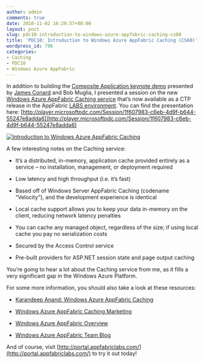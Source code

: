 ```yaml
---
author: admin
comments: true
date: 2010-11-02 16:29:57+00:00
layout: post
slug: pdc10-introduction-to-windows-azure-appfabric-caching-cs60
title: 'PDC10: Introduction to Windows Azure AppFabric Caching (CS60)'
wordpress_id: 796
categories:
- Caching
- PDC10
- Windows Azure AppFabric
---
```


In addition to building the [Composite Application keynote demo](http://player.microsoftpdc.com/Session/6f853fa2-06f6-45e5-ac25-18c31cc4ba32/9588.561) presented by [James Conard](http://www.jamesconard.com/) and Bob Muglia, I presented a session on the new [Windows Azure AppFabric Caching service](http://player.microsoftpdc.com/Session/1f607983-c6eb-4d9f-b644-55247e8adda6) that’s now available as a CTP release in the AppFabric [LABS environment](http://portal.appfabriclabs.com/). You can find the presentation here: [http://player.microsoftpdc.com/Session/1f607983-c6eb-4d9f-b644-55247e8adda6](http://player.microsoftpdc.com/Session/1f607983-c6eb-4d9f-b644-55247e8adda6)

 

[![Introduction to Windows Azure AppFabric Caching](https://wadewegner.blob.core.windows.net/wordpress/2010/11/image.png)](http://player.microsoftpdc.com/Session/1f607983-c6eb-4d9f-b644-55247e8adda6)

 

A few interesting notes on the Caching service:

 

  
  * It’s a distributed, in-memory, application cache provided entirely as a service – no installation, management, or deployment required
   
  * Low latency and high throughput (i.e. it’s fast)
   
  * Based off of Windows Server AppFabric Caching (codename “Velocity”), and the development experience is identical
   
  * Local cache support allows you to keep your data in-memory on the client, reducing network latency penalties
   
  * You can cache any managed object, regardless of the size; if using local cache you pay no serialization costs
   
  * Secured by the Access Control service
   
  * Pre-built providers for ASP.NET session state and page output caching
 

You’re going to hear a lot about the Caching service from me, as it fills a very significant gap in the Windows Azure Platform.

 

For some more information, you should also take a look at these resources:

 

  
  * [Karandeep Anand: Windows Azure AppFabric Caching](http://channel9.msdn.com/posts/Karandeep-Anand-Windows-Azure-AppFabric-Caching)
   
  * [Windows Azure AppFabric Caching Marketing](http://www.microsoft.com/en-us/appfabric/azure/middleware-services.aspx#Caching)
   
  * [Windows Azure AppFabric Overview](http://www.microsoft.com/en-us/appfabric/azure/product.aspx)
   
  * [Windows Azure AppFabric Team Blog](http://blogs.msdn.com/b/windowsazureappfabric/archive/2010/10/28/introduction-to-windows-azure-appfabric-caching-ctp.aspx)
 

And of course, visit [http://portal.appfabriclabs.com/](http://portal.appfabriclabs.com/) to try it out today!
